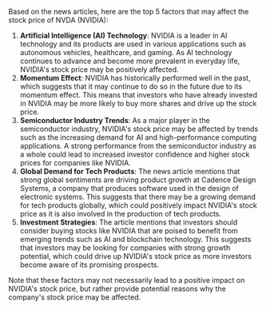 Based on the news articles, here are the top 5 factors that may affect the stock price of NVDA (NVIDIA):

1. **Artificial Intelligence (AI) Technology**: NVIDIA is a leader in AI technology and its products are used in various applications such as autonomous vehicles, healthcare, and gaming. As AI technology continues to advance and become more prevalent in everyday life, NVIDIA's stock price may be positively affected.
2. **Momentum Effect**: NVIDIA has historically performed well in the past, which suggests that it may continue to do so in the future due to its momentum effect. This means that investors who have already invested in NVIDIA may be more likely to buy more shares and drive up the stock price.
3. **Semiconductor Industry Trends**: As a major player in the semiconductor industry, NVIDIA's stock price may be affected by trends such as the increasing demand for AI and high-performance computing applications. A strong performance from the semiconductor industry as a whole could lead to increased investor confidence and higher stock prices for companies like NVIDIA.
4. **Global Demand for Tech Products**: The news article mentions that strong global sentiments are driving product growth at Cadence Design Systems, a company that produces software used in the design of electronic systems. This suggests that there may be a growing demand for tech products globally, which could positively impact NVIDIA's stock price as it is also involved in the production of tech products.
5. **Investment Strategies**: The article mentions that investors should consider buying stocks like NVIDIA that are poised to benefit from emerging trends such as AI and blockchain technology. This suggests that investors may be looking for companies with strong growth potential, which could drive up NVIDIA's stock price as more investors become aware of its promising prospects.

Note that these factors may not necessarily lead to a positive impact on NVIDIA's stock price, but rather provide potential reasons why the company's stock price may be affected.